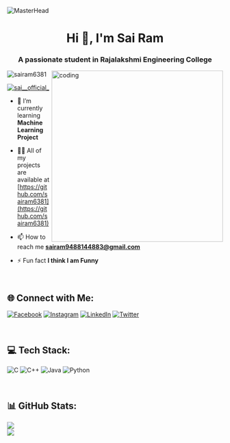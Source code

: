 
![MasterHead](https://s4.gifyu.com/images/sai-ram.gif)

<h1 align="center">Hi 👋, I'm Sai Ram</h1>
<h3 align="center">A passionate student in Rajalakshmi Engineering College</h3>
<img align="right" alt="coding" width="400"src="https://media2.giphy.com/media/5WJ6K7XnP2K2p3VWft/giphy.gif">
<p align="left"> <img src="https://komarev.com/ghpvc/?username=sairam6381&label=Profile%20views&color=0e75b6&style=flat" alt="sairam6381" /> </p>

<p align="left"> <a href="https://twitter.com/sai__official_" target="blank"><img src="https://img.shields.io/twitter/follow/sai__official_?logo=twitter&style=for-the-badge" alt="sai__official_" /></a> </p>

- 🌱 I’m currently learning **Machine Learning Project**

- 👨‍💻 All of my projects are available at [https://github.com/sairam6381](https://github.com/sairam6381)

- 📫 How to reach me **sairam9488144883@gmail.com**

- ⚡ Fun fact **I think I am Funny**
<p><br></p>


## 🌐 Connect with Me:
[![Facebook](https://img.shields.io/badge/Facebook-%231877F2.svg?logo=Facebook&logoColor=white)](https://facebook.com/sai.ram.1460693) [![Instagram](https://img.shields.io/badge/Instagram-%23E4405F.svg?logo=Instagram&logoColor=white)](https://instagram.com/sai__official_) [![LinkedIn](https://img.shields.io/badge/LinkedIn-%230077B5.svg?logo=linkedin&logoColor=white)](https://linkedin.com/in/sai-ram-455955188) [![Twitter](https://img.shields.io/badge/Twitter-%231DA1F2.svg?logo=Twitter&logoColor=white)](https://twitter.com/sai__official_) 
<p><br></p>

## 💻 Tech Stack:
![C](https://img.shields.io/badge/c-%2300599C.svg?style=for-the-badge&logo=c&logoColor=white) ![C++](https://img.shields.io/badge/c++-%2300599C.svg?style=for-the-badge&logo=c%2B%2B&logoColor=white) ![Java](https://img.shields.io/badge/java-%23ED8B00.svg?style=for-the-badge&logo=java&logoColor=white) ![Python](https://img.shields.io/badge/python-3670A0?style=for-the-badge&logo=python&logoColor=ffdd54)


<p><br></p>

## 📊 GitHub Stats:
![](https://github-readme-stats.vercel.app/api?username=sairam6381&theme=dark&hide_border=false&include_all_commits=true&count_private=false)<br/>
![](https://github-readme-streak-stats.herokuapp.com/?user=sairam6381&theme=dark&hide_border=false)<br/>
<!-- ![](https://github-readme-stats.vercel.app/api/top-langs/?username=sdsd&theme=dark&hide_border=false&include_all_commits=true&count_private=false&layout=compact) -->



